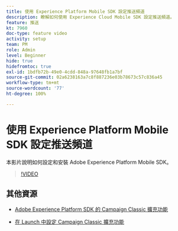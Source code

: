 ```yaml
---
title: 使用 Experience Platform Mobile SDK 設定推送頻道
description: 瞭解如何使用 Experience Cloud Mobile SDK 設定推送頻道。
feature: 推送
kt: 7960
doc-type: feature video
activity: setup
team: PM
role: Admin
level: Beginner
hide: true
hidefromtoc: true
exl-id: 1bdfb72b-49e0-4cdd-848a-97648fb1a7bf
source-git-commit: 02a6238163a7c8f887236e03b78673c57c836a45
workflow-type: tm+mt
source-wordcount: '77'
ht-degree: 100%

---
```


# 使用 Experience Platform Mobile SDK 設定推送頻道

本影片說明如何設定和安裝 Adobe Experience Platform Mobile SDK。

>[!VIDEO](https://video.tv.adobe.com/v/27699?quality=12)


## 其他資源

* [Adobe Experience Platform SDK 的 Campaign Classic 擴充功能](https://helpx-internal.corp.adobe.com/content/help/zh-Hant/campaign/kb/acc-aep-extension.html)

* [在 Launch 中設定 Campaign Classic 擴充功能](https://aep-sdks.gitbook.io/docs/using-mobile-extensions/adobe-campaignclassic)
